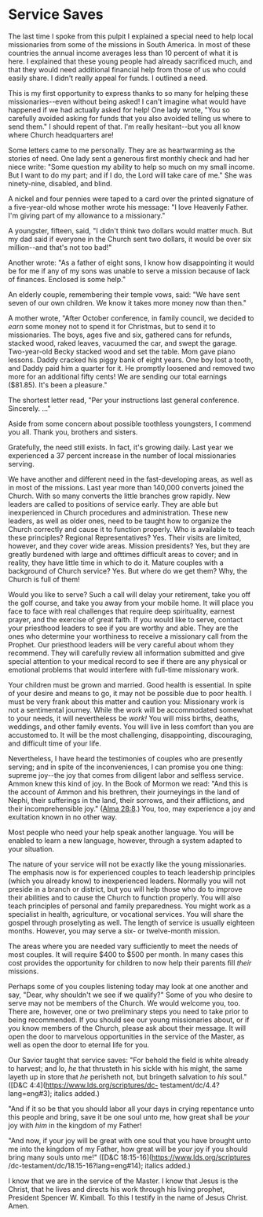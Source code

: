 # Service Saves

The last time I spoke from this pulpit I explained a special need to help
local missionaries from some of the missions in South America. In most of
these countries the annual income averages less than 10 percent of what it is
here. I explained that these young people had already sacrificed much, and
that they would need additional financial help from those of us who could
easily share. I didn't really appeal for funds. I outlined a need.

This is my first opportunity to express thanks to so many for helping these
missionaries--even without being asked! I can't imagine what would have
happened if we had actually asked for help! One lady wrote, "You so carefully
avoided asking for funds that you also avoided telling us where to send them."
I should repent of that. I'm really hesitant--but you all know where Church
headquarters are!

Some letters came to me personally. They are as heartwarming as the stories of
need. One lady sent a generous first monthly check and had her niece write:
"Some question my ability to help so much on my small income. But I want to do
my part; and if I do, the Lord will take care of me." She was ninety-nine,
disabled, and blind.

A nickel and four pennies were taped to a card over the printed signature of a
five-year-old whose mother wrote his message: "I love Heavenly Father. I'm
giving part of my allowance to a missionary."

A youngster, fifteen, said, "I didn't think two dollars would matter much. But
my dad said if everyone in the Church sent two dollars, it would be over six
million--and that's not too bad!"

Another wrote: "As a father of eight sons, I know how disappointing it would
be for me if any of my sons was unable to serve a mission because of lack of
finances. Enclosed is some help."

An elderly couple, remembering their temple vows, said: "We have sent seven of
our own children. We know it takes more money now than then."

A mother wrote, "After October conference, in family council, we decided to
_earn_ some money not to spend it for Christmas, but to send it to
missionaries. The boys, ages five and six, gathered cans for refunds, stacked
wood, raked leaves, vacuumed the car, and swept the garage. Two-year-old Becky
stacked wood and set the table. Mom gave piano lessons. Daddy cracked his
piggy bank of eight years. One boy lost a tooth, and Daddy paid him a quarter
for it. He promptly loosened and removed two more for an additional fifty
cents! We are sending our total earnings ($81.85). It's been a pleasure."

The shortest letter read, "Per your instructions last general conference.
Sincerely. ..."

Aside from some concern about possible toothless youngsters, I commend you
all. Thank you, brothers and sisters.

Gratefully, the need still exists. In fact, it's growing daily. Last year we
experienced a 37 percent increase in the number of local missionaries serving.

We have another and different need in the fast-developing areas, as well as in
most of the missions. Last year more than 140,000 converts joined the Church.
With so many converts the little branches grow rapidly. New leaders are called
to positions of service early. They are able but inexperienced in Church
procedures and administration. These new leaders, as well as older ones, need
to be taught how to organize the Church correctly and cause it to function
properly. Who is available to teach these principles? Regional
Representatives? Yes. Their visits are limited, however, and they cover wide
areas. Mission presidents? Yes, but they are greatly burdened with large and
ofttimes difficult areas to cover; and in reality, they have little time in
which to do it. Mature couples with a background of Church service? Yes. But
where do we get them? Why, the Church is full of them!

Would you like to serve? Such a call will delay your retirement, take you off
the golf course, and take you away from your mobile home. It will place you
face to face with real challenges that require deep spirituality, earnest
prayer, and the exercise of great faith. If you would like to serve, contact
your priesthood leaders to see if you are worthy and able. They are the ones
who determine your worthiness to receive a missionary call from the Prophet.
Our priesthood leaders will be very careful about whom they recommend. They
will carefully review all information submitted and give special attention to
your medical record to see if there are any physical or emotional problems
that would interfere with full-time missionary work.

Your children must be grown and married. Good health is essential. In spite of
your desire and means to go, it may not be possible due to poor health. I must
be very frank about this matter and caution you: Missionary work is not a
sentimental journey. While the work will be accommodated somewhat to your
needs, it will nevertheless be _work!_ You will miss births, deaths, weddings,
and other family events. You will live in less comfort than you are accustomed
to. It will be the most challenging, disappointing, discouraging, and
difficult time of your life.

Nevertheless, I have heard the testimonies of couples who are presently
serving; and in spite of the inconveniences, I can promise you one thing:
supreme joy--the joy that comes from diligent labor and selfless service.
Ammon knew this kind of joy. In the Book of Mormon we read: "And this is the
account of Ammon and his brethren, their journeyings in the land of Nephi,
their sufferings in the land, their sorrows, and their afflictions, and their
incomprehensible joy." ([Alma
28:8](https://www.lds.org/scriptures/bofm/alma/28.8?lang=eng#7).) You, too,
may experience a joy and exultation known in no other way.

Most people who need your help speak another language. You will be enabled to
learn a new language, however, through a system adapted to your situation.

The nature of your service will not be exactly like the young missionaries.
The emphasis now is for experienced couples to teach leadership principles
(which you already know) to inexperienced leaders. Normally you will not
preside in a branch or district, but you will help those who do to improve
their abilities and to cause the Church to function properly. You will also
teach principles of personal and family preparedness. You might work as a
specialist in health, agriculture, or vocational services. You will share the
gospel through proselyting as well. The length of service is usually eighteen
months. However, you may serve a six- or twelve-month mission.

The areas where you are needed vary sufficiently to meet the needs of most
couples. It will require $400 to $500 per month. In many cases this cost
provides the opportunity for children to now help their parents fill _their_
missions.

Perhaps some of you couples listening today may look at one another and say,
"Dear, why shouldn't we see if we qualify?" Some of you who desire to serve
may not be members of the Church. We would welcome you, too. There are,
however, one or two preliminary steps you need to take prior to being
recommended. If you should see our young missionaries about, or if you know
members of the Church, please ask about their message. It will open the door
to marvelous opportunities in the service of the Master, as well as open the
door to eternal life for you.

Our Savior taught that service saves: "For behold the field is white already
to harvest; and lo, _he_ that thrusteth in his sickle with his might, the same
layeth up in store that _he_ perisheth not, but bringeth salvation to _his_
soul." ([D&amp;C 4:4](https://www.lds.org/scriptures/dc-
testament/dc/4.4?lang=eng#3); italics added.)

"And if it so be that you should labor all your days in crying repentance unto
this people and bring, save it be one soul unto me, how great shall be _your_
joy with _him_ in the kingdom of my Father!

"And now, if your joy will be great with one soul that you have brought unto
me into the kingdom of my Father, how great will be _your_ joy if you should
bring many souls unto me!" ([D&amp;C 18:15-16](https://www.lds.org/scriptures
/dc-testament/dc/18.15-16?lang=eng#14); italics added.)

I know that we are in the service of the Master. I know that Jesus is the
Christ, that he lives and directs his work through his living prophet,
President Spencer W. Kimball. To this I testify in the name of Jesus Christ.
Amen.

